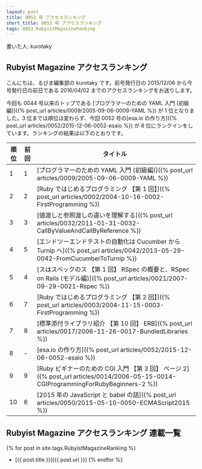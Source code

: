 ```yaml
---
layout: post
title: 0053 号 アクセスランキング
short_title: 0053 号 アクセスランキング
tags: 0053 RubyistMagazineRanking
---
```



書いた人: kurotaky

## Rubyist Magazine アクセスランキング

こんにちは、るびま編集部の kurotaky です。前号発行日の 2015/12/06 から今号発行日の前日である 2016/04/02 までのアクセスランキングをお送りします。

今回も 0044 号以来のトップである [プログラマーのための YAML 入門 (初級編)]({% post_url articles/0009/2005-09-06-0009-YAML %}) が 1 位となりました。3 位までは順位は変わらず、今回 0052 号の[esa.io の作り方]({% post_url articles/0052/2015-12-06-0052-esaio %}) が 8 位にランクインをしています。ランキングの結果は以下のとおりです。

| 順位| 前回| タイトル|
|---|---|---|
| 1| 1| [プログラマーのための YAML 入門 (初級編)]({% post_url articles/0009/2005-09-06-0009-YAML %})|
| 2| 2| [Ruby ではじめるプログラミング 【第 1 回】]({% post_url articles/0002/2004-10-16-0002-FirstProgramming %})|
| 3| 3| [値渡しと参照渡しの違いを理解する]({% post_url articles/0032/2011-01-31-0032-CallByValueAndCallByReference %})|
| 4| 5| [エンドツーエンドテストの自動化は Cucumber から Turnip へ]({% post_url articles/0042/2013-05-29-0042-FromCucumberToTurnip %})|
| 5| 4| [スはスペックのス 【第 1 回】 RSpec の概要と、RSpec on Rails (モデル編)]({% post_url articles/0021/2007-09-29-0021-Rspec %})|
| 6| 7| [Ruby ではじめるプログラミング 【第 2 回】]({% post_url articles/0003/2004-11-15-0003-FirstProgramming %})|
| 7| 8| [標準添付ライブラリ紹介 【第 10 回】 ERB]({% post_url articles/0017/2006-11-26-0017-BundledLibraries %})|
| 8| -| [esa.io の作り方]({% post_url articles/0052/2015-12-06-0052-esaio %})|
| 9| 9| [Ruby ビギナーのための CGI 入門 【第 3 回】 ページ 2]({% post_url articles/0014/2006-05-15-0014-CGIProgrammingForRubyBeginners-2 %})|
| 10| 6| [2015 年の JavaScript と babel の話]({% post_url articles/0050/2015-05-10-0050-ECMAScript2015 %})|


## Rubyist Magazine アクセスランキング 連載一覧

{% for post in site.tags.RubyistMagazineRanking %}
  - [{{ post.title }}]({{ post.url }})
{% endfor %}


